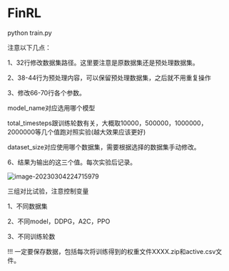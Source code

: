 # FinRL

python train.py

注意以下几点：

1、32行修改数据集路径。这里要注意是原数据集还是预处理数据集。

2、38-44行为预处理内容，可以保留预处理数据集，之后就不用重复操作

3、修改66-70行各个参数。

model_name对应选用哪个模型

total_timesteps跟训练轮数有关，大概取10000，500000，1000000，2000000等几个值跑对照实验(越大效果应该更好)

dataset_size对应使用哪个数据集，需要根据选择的数据集手动修改。

6、结果为输出的这三个值。每次实验后记录。

![image-20230304224715979](C:\Users\26406\AppData\Roaming\Typora\typora-user-images\image-20230304224715979.png)

三组对比试验，注意控制变量

1、不同数据集

2、不同model，DDPG，A2C，PPO

3、不同训练轮数

!!! 一定要保存数据，包括每次将训练得到的权重文件XXXX.zip和active.csv文件。

